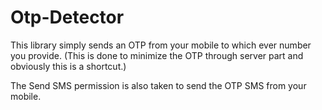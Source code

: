 # Otp-Detector

This library simply sends an OTP from your mobile to which ever number you provide. (This is done to minimize the OTP through server part and obviously this is a shortcut.)

The Send SMS permission is also taken to send the OTP SMS from your mobile.


